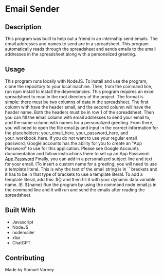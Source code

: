 # Email Sender

## Description
This program was built to help out a friend in an internship send emails. The email addresses and names to send are in a spreadsheet. This program automatically reads through the spreadsheet and sends emails to the email addresses in the spreadsheet along with a personalized greeting. 

## Usage
This program runs locally with NodeJS. To install and use the program, clone the repository to your local machine. Then, from the command line, run npm install to install the dependancies. This program requires an excel spreadsheet to read in the root directory of the project. The format is simple: there must be two columns of data in the spreadsheet. The first column with have the header email, and the second column will have the header name. Both the headers must be in row 1 of the spreadsheet. Then you can fill the email column with email addresses to send your email to, and the name column with names for a personalized greeting. From there, you will need to open the file email.js and input in the correct information for the placeholders: your_email_here, your_password_here, and your_workbook_here. If you do not want to use your regular email password, Google accounts has the ability for you to create an "App Password" to use for this application. Please see Google Accounts documentation and follow instructions there to set up an App Password: [App Password](https://support.google.com/accounts/answer/185833?hl=en) Finally, you can add in a personalized subject line and text for your email. (To insert a custom name for a greeting, you will need to use a template literal. This is why the text of the email string is in `` brackets and it has to be in that type of brackets to use a template literal. To add a template literal, add this: ${} and then fill it with your dynamic data variable name. IE: ${name} Run the program by using the command node email.js in the command line and it will run and send the emails after reading the spreadsheet. 

## Built With

* Javascript
* NodeJS
* nodemailer
* xlsx
* ChatGPT

## Contributing

Made by Samuel Varney